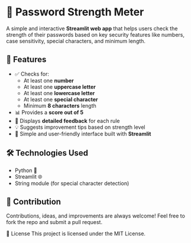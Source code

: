 # 🔐 Password Strength Meter

A simple and interactive **Streamlit web app** that helps users check the strength of their passwords based on key security features like numbers, case sensitivity, special characters, and minimum length.

## 🚀 Features

- ✅ Checks for:
  - At least one **number**
  - At least one **uppercase letter**
  - At least one **lowercase letter**
  - At least one **special character**
  - Minimum **8 characters** length
- 📊 Provides a **score out of 5**
- 🔎 Displays **detailed feedback** for each rule
- 💡 Suggests improvement tips based on strength level
- 🧠 Simple and user-friendly interface built with **Streamlit**


## 🛠️ Technologies Used

- Python 🐍
- Streamlit 🌐
- String module (for special character detection)

## 🙌 Contribution
Contributions, ideas, and improvements are always welcome!
Feel free to fork the repo and submit a pull request.

📄 License
This project is licensed under the MIT License.
